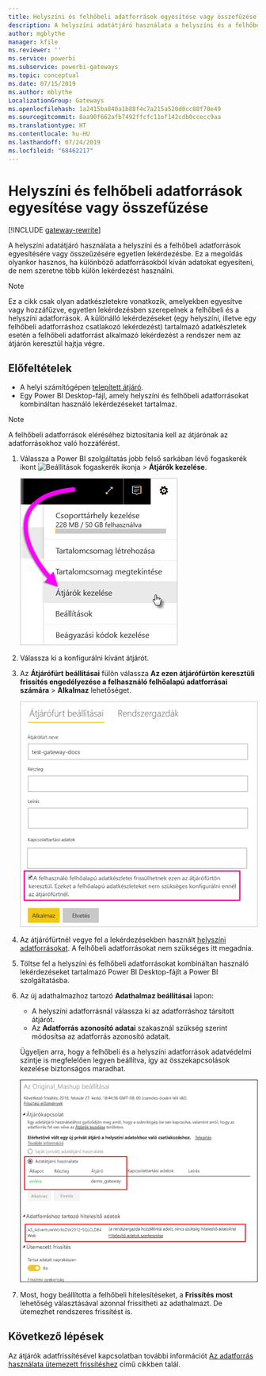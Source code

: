 ```yaml
---
title: Helyszíni és felhőbeli adatforrások egyesítése vagy összefűzése
description: A helyszíni adatátjáró használata a helyszíni és a felhőbeli adatforrások egyesítésére vagy összeűzésére egyetlen lekérdezésbe.
author: mgblythe
manager: kfile
ms.reviewer: ''
ms.service: powerbi
ms.subservice: powerbi-gateways
ms.topic: conceptual
ms.date: 07/15/2019
ms.author: mblythe
LocalizationGroup: Gateways
ms.openlocfilehash: 1a2415ba840a1b88f4c7a215a520d0cc88f70e49
ms.sourcegitcommit: 8aa90f662afb7492ffcfc11ef142cdb0ccecc9aa
ms.translationtype: HT
ms.contentlocale: hu-HU
ms.lasthandoff: 07/24/2019
ms.locfileid: "68462217"
---
```

# <a name="merge-or-append-on-premises-and-cloud-data-sources"></a>Helyszíni és felhőbeli adatforrások egyesítése vagy összefűzése

[!INCLUDE [gateway-rewrite](includes/gateway-rewrite.md)]

A helyszíni adatátjáró használata a helyszíni és a felhőbeli adatforrások egyesítésére vagy összeűzésére egyetlen lekérdezésbe. Ez a megoldás olyankor hasznos, ha különböző adatforrásokból kíván adatokat egyesíteni, de nem szeretne több külön lekérdezést használni.

>[!NOTE]
>Ez a cikk csak olyan adatkészletekre vonatkozik, amelyekben egyesítve vagy hozzáfűzve, egyetlen lekérdezésben szerepelnek a felhőbeli és a helyszíni adatforrások. A különálló lekérdezéseket (egy helyszíni, illetve egy felhőbeli adatforráshoz csatlakozó lekérdezést) tartalmazó adatkészletek esetén a felhőbeli adatforrást alkalmazó lekérdezést a rendszer nem az átjárón keresztül hajtja végre.

## <a name="prerequisites"></a>Előfeltételek

- A helyi számítógépen [telepített átjáró](/data-integration/gateway/service-gateway-install).
- Egy Power BI Desktop-fájl, amely helyszíni és felhőbeli adatforrásokat kombináltan használó lekérdezéseket tartalmaz.

>[!NOTE]
>A felhőbeli adatforrások eléréséhez biztosítania kell az átjárónak az adatforrásokhoz való hozzáférést.

1. Válassza a Power BI szolgáltatás jobb felső sarkában lévő fogaskerék ikont ![Beállítások fogaskerék ikonja](media/service-gateway-mashup-on-premises-cloud/icon-gear.png) > **Átjárók kezelése**.

    ![Átjárók kezelése](media/service-gateway-mashup-on-premises-cloud/manage-gateways.png)

2. Válassza ki a konfigurálni kívánt átjárót.

3. Az **Átjárófürt beállításai** fülön válassza **Az ezen átjárófürtön keresztüli frissítés engedélyezése a felhasználó felhőalapú adatforrásai számára** > **Alkalmaz** lehetőséget.

    ![Frissítés az átjárófürtön keresztül](media/service-gateway-mashup-on-premises-cloud/refresh-gateway-cluster.png)

4. Az átjárófürtnél vegye fel a lekérdezésekben használt [helyszíni adatforrásokat](service-gateway-enterprise-manage-scheduled-refresh.md#add-a-data-source). A felhőbeli adatforrásokat nem szükséges itt megadnia.

5. Töltse fel a helyszíni és felhőbeli adatforrásokat kombináltan használó lekérdezéseket tartalmazó Power BI Desktop-fájlt a Power BI szolgáltatásba.

6. Az új adathalmazhoz tartozó **Adathalmaz beállításai** lapon:

   - A helyszíni adatforrásnál válassza ki az adatforráshoz társított átjárót.
   - Az **Adatforrás azonosító adatai** szakasznál szükség szerint módosítsa az adatforrás azonosító adatait.

    Ügyeljen arra, hogy a felhőbeli és a helyszíni adatforrások adatvédelmi szintje is megfelelően legyen beállítva, így az összekapcsolások kezelése biztonságos maradhat.

     ![Adathalmaz beállításai](media/service-gateway-mashup-on-premises-cloud/dataset-settings.png)

7. Most, hogy beállította a felhőbeli hitelesítéseket, a **Frissítés most** lehetőség választásával azonnal frissítheti az adathalmazt. De ütemezhet rendszeres frissítést is.

## <a name="next-steps"></a>Következő lépések

Az átjárók adatfrissítésével kapcsolatban további információt [Az adatforrás használata ütemezett frissítéshez](service-gateway-enterprise-manage-scheduled-refresh.md#using-the-data-source-for-scheduled-refresh) című cikkben talál.
